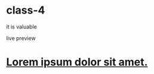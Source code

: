 # class-4
it is valuable

live preview
[<h1>Lorem ipsum dolor sit amet.</h1> ](https://jihadhassan001.github.io/class-4/)
